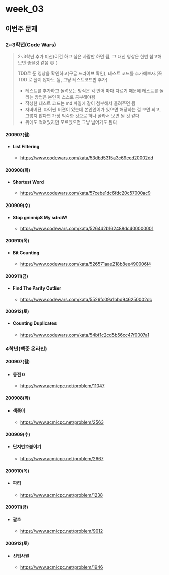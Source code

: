 # week_03

## 이번주 문제



### 2~3학년(Code Wars)

> 2~3학년 추가 미션(이건 하고 싶은 사람만 하면 됨, 그 대신 영상은 한번 참고해보면 좋을것 같음 :smile: )
>
> TDD로 푼 영상을 확인하고(구글 드라이브 확인), 테스트 코드를 추가해보자.(꼭 TDD 로 풀지 않아도 됨, 그냥 테스트코드만 추가)
>
> * 테스트를 추가하고 돌려보는 방식은 각 언어 마다 다르기 때문에 테스트를 돌리는 방법은 본인이 스스로 공부해야됨
> * 작성한 테스트 코드는 md 파일에 같이 첨부해서 올려주면 됨
> * 자바버젼, 파이썬 버젼이 있는데 본인언어가 있으면 해당하는 걸 보면 되고, 그렇지 않다면 가장 익숙한 것으로 하나 골라서 보면 될 것 같다
> * 위에도 적혀있지만 모르겠으면 그냥 넘어가도 된다

#### 200907(월)

* #### List Filtering

  * https://www.codewars.com/kata/53dbd5315a3c69eed20002dd

#### 200908(화)

* #### Shortest Word

  * https://www.codewars.com/kata/57cebe1dc6fdc20c57000ac9

#### 200909(수)

* #### Stop gninnipS My sdroW!

  * https://www.codewars.com/kata/5264d2b162488dc400000001

#### 200910(목)

* #### Bit Counting

  * https://www.codewars.com/kata/526571aae218b8ee490006f4

#### 200911(금)

* #### Find The Parity Outlier

  * https://www.codewars.com/kata/5526fc09a1bbd946250002dc

#### 200912(토)

* #### Counting Duplicates

  * https://www.codewars.com/kata/54bf1c2cd5b56cc47f0007a1



### 4학년(백준 온라인)

#### 200907(월)

* #### 동전 0

  * https://www.acmicpc.net/problem/11047

#### 200908(화)

* #### 색종이

  * https://www.acmicpc.net/problem/2563

#### 200909(수)

* #### 단지번호붙이기

  * https://www.acmicpc.net/problem/2667

#### 200910(목)

* #### 파티

  * https://www.acmicpc.net/problem/1238

#### 200911(금)

* #### 괄호

  * https://www.acmicpc.net/problem/9012

#### 200912(토)

* #### 신입사원

  * https://www.acmicpc.net/problem/1946

